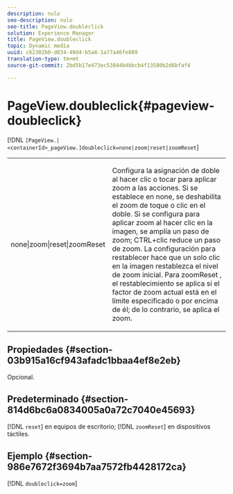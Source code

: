 ```yaml
---
description: nulo
seo-description: nulo
seo-title: PageView.doubleclick
solution: Experience Manager
title: PageView.doubleclick
topic: Dynamic media
uuid: c62302b0-d034-49d4-b5a8-1a77a46fe889
translation-type: tm+mt
source-git-commit: 2bd5b17e473ec53844b4bbcb4f13580b2d6bfaf4

---
```



# PageView.doubleclick{#pageview-doubleclick}

[!DNL `[PageView.|<containerId>_pageView.]doubleclick=none|zoom|reset|zoomReset`]

<table id="table_942C8BDBDE1B441596987E9E971202E7"> 
 <tbody> 
  <tr> 
   <td colname="col1"> <p> <span class="codeph"> none|zoom|reset|zoomReset </span> </p> </td> 
   <td colname="col2"> <p> Configura la asignación de doble al hacer clic o tocar para aplicar zoom a las acciones. Si se establece en <span class="codeph"> none, </span> se deshabilita el zoom de toque o clic en el doble. Si se configura para <span class="codeph"> aplicar zoom al </span> hacer clic en la imagen, se amplía un paso de zoom; CTRL+clic reduce un paso de zoom. La configuración para <span class="codeph"> restablecer </span> hace que un solo clic en la imagen restablezca el nivel de zoom inicial. Para <span class="codeph"> zoomReset </span>, el restablecimiento se aplica si el factor de zoom actual está en el límite especificado o por encima de él; de lo contrario, se aplica el zoom. </p> </td> 
  </tr> 
 </tbody> 
</table>

## Propiedades {#section-03b915a16cf943afadc1bbaa4ef8e2eb}

Opcional.

## Predeterminado {#section-814d6bc6a0834005a0a72c7040e45693}

[!DNL `reset`] en equipos de escritorio; [!DNL `zoomReset`] en dispositivos táctiles.

## Ejemplo {#section-986e7672f3694b7aa7572fb4428172ca}

[!DNL `doubleclick=zoom`]
